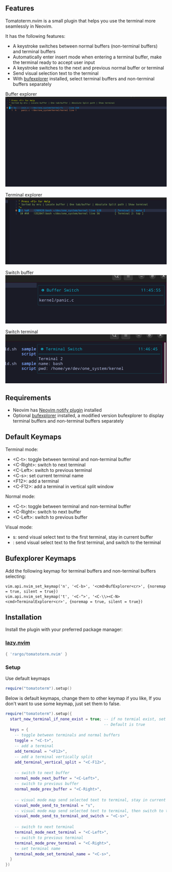 ## Features

Tomatoterm.nvim is a small plugin that helps you use the terminal more seamlessly in Neovim.

It has the following features:

- A keystroke switches between normal buffers (non-terminal buffers) and terminal buffers
- Automatically enter insert mode when entering a terminal buffer, make the terminal ready to accept user input
- A keystroke switches to the next and previous normal buffer or terminal
- Send visual selection text to the terminal
- With [bufexplorer](https://github.com/rargo/bufexplorer) installed, select terminal buffers and non-terminal buffers separately

Buffer explorer  
![](assets/tomatoterm_bufexplorer.png)

Terminal explorer  
![](assets/tomatoterm_terminalexplorer.png)

Switch buffer  
![](assets/tomatoterm_nextbuffer.png)

Switch terminal  
![](assets/tomatoterm_nextterminal.png)

## Requirements

- Neovim has [Neovim notify plugin](https://github.com/rcarriga/nvim-notify) installed
- Optional [bufexplorer](https://github.com/rargo/bufexplorer) installed, a modified version bufexplorer to display terminal buffers and non-terminal buffers separately

## Default Keymaps

Terminal mode:

- <C-t\>:  toggle between terminal and non-terminal buffer
- <C-Right\>:  switch to next terminal
- <C-Left\>:  switch to previous terminal
- <C-s\>:  set current terminal name
- <F12\>:  add a terminal
- <C-F12\>:  add a terminal in vertical split window

Normal mode:

- <C-t\>:  toggle between terminal and non-terminal buffer
- <C-Right\>:  switch to next buffer
- <C-Left\>:  switch to previous buffer

Visual mode:

- s: send visual select text to the first terminal, stay in current buffer
- <C-s>: send visual select text to the first terminal, and switch to the terminal

## Bufexplorer Keymaps

Add the following keymap for terminal buffers and non-terminal buffers selecting:

```
vim.api.nvim_set_keymap('n', '<C-b>', '<cmd>BufExplorer<cr>', {noremap = true, silent = true})
vim.api.nvim_set_keymap('t', '<C-^>', '<C-\\><C-N><cmd>TerminalExplorer<cr>', {noremap = true, silent = true})
```

## Installation

Install the plugin with your preferred package manager:

### [lazy.nvim](https://github.com/folke/lazy.nvim)

```lua
{ 'rargo/tomatoterm.nvim' }
```

### Setup

Use default keymaps
```lua
require("tomatoterm").setup()
```

Below is default keymaps, change them to other keymap if you like,
If you don't want to use some keymap, just set them to false.

```lua
require("tomatoterm").setup({
  start_new_terminal_if_none_exist = true; -- if no termial exist, set this option to true will start a new terminal, 
                                           -- Default is true
  keys = {
    -- toggle between terminals and normal buffers
    toggle = "<C-t>",
    -- add a terminal
    add_terminal = "<F12>",
    -- add a terminal vertically split
    add_terminal_vertical_split = "<C-F12>",

    -- switch to next buffer
    normal_mode_next_buffer = "<C-Left>",
    -- switch to previous buffer
    normal_mode_prev_buffer = "<C-Right>",

    -- visual mode map send selected text to terminal, stay in current buffer
    visual_mode_send_to_terminal = "s", 
    -- visual mode map send selected text to terminal, then switch to that terminal
    visual_mode_send_to_terminal_and_switch = "<C-s>",

    -- switch to next terminal
    terminal_mode_next_terminal = "<C-Left>",
    -- switch to previous terminal
    terminal_mode_prev_terminal = "<C-Right>",
    -- set terminal name
    terminal_mode_set_terminal_name = "<C-s>",
  }
})
```
